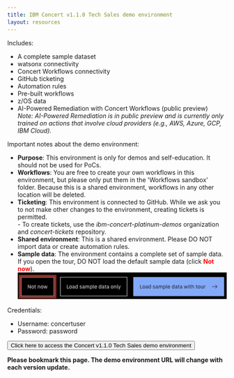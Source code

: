 ```yaml
---
title: IBM Concert v1.1.0 Tech Sales demo environment
layout: resources
---
```


Includes:
- A complete sample dataset
- watsonx connectivity
- Concert Workflows connectivity
- GitHub ticketing
- Automation rules
- Pre-built workflows
- z/OS data
- AI-Powered Remediation with Concert Workflows (public preview) <br/> *Note: AI-Powered Remediation is in public preview and is currently only trained on actions that involve cloud providers (e.g., AWS, Azure, GCP, IBM Cloud).*

Important notes about the demo environment:
- **Purpose**: This environment is only for demos and self-education. It should not be used for PoCs.
- **Workflows**: You are free to create your own workflows in this environment, but please only put them in the 'Workflows sandbox' folder. Because this is a shared environment, workflows in any other location will be deleted.
- **Ticketing**: This environment is connected to GitHub. While we ask you to not make other changes to the environment, creating tickets is permitted. <br/> - To create tickets, use the *ibm-concert-platinum-demos* organization and *concert-tickets* repository.
- **Shared environment**: This is a shared environment. Please DO NOT import data or create automation rules.
- **Sample data**: The environment contains a complete set of sample data. If you open the tour, DO NOT load the default sample data (click <font color="red"> <strong>Not now</strong></font>). <br/> <img src="images/tour-screen.png" width="500" /> <br/>

<inline-notification text="In order to access the demo environment, you MUST be logged into the IBM VPN."></inline-notification>

Credentials:
- Username: concertuser
- Password: password

<a href="https://9.30.214.214:12443/" target="_blank" rel="noreferrer"><button class="ibm-button">Click here to access the Concert v1.1.0 Tech Sales demo environment</button></a>

**Please bookmark this page. The demo environment URL will change with each version update.**